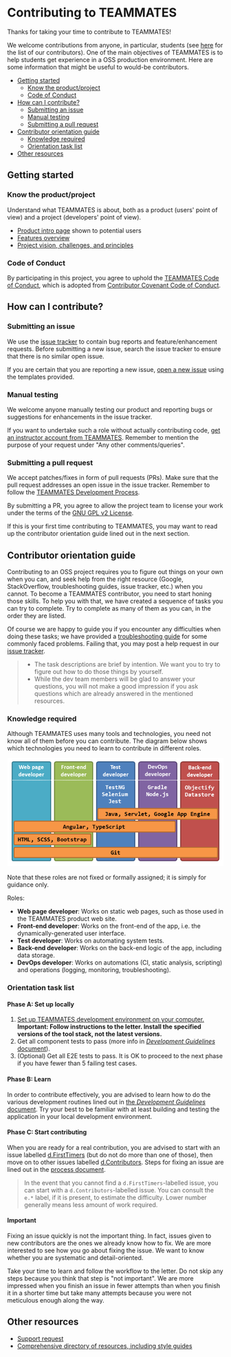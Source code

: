 # Contributing to TEAMMATES

Thanks for taking your time to contribute to TEAMMATES!

We welcome contributions from anyone, in particular, students (see [here](https://teammatesv4.appspot.com/web/front/about) for the list of our contributors). One of the main objectives of TEAMMATES is to help students get experience in a OSS production environment. Here are some information that might be useful to would-be contributors.

* [Getting started](#getting-started)
  * [Know the product/project](#know-the-productproject)
  * [Code of Conduct](#code-of-conduct)
* [How can I contribute?](#how-can-i-contribute)
  * [Submitting an issue](#submitting-an-issue)
  * [Manual testing](#manual-testing)
  * [Submitting a pull request](#submitting-a-pull-request)
* [Contributor orientation guide](#contributor-orientation-guide)
  * [Knowledge required](#knowledge-required)
  * [Orientation task list](#orientation-task-list)
* [Other resources](#other-resources)

## Getting started

### Know the product/project

Understand what TEAMMATES is about, both as a product (users' point of view) and a project (developers' point of view).

* [Product intro page](https://teammatesv4.appspot.com) shown to potential users
* [Features overview](https://teammatesv4.appspot.com/web/front/features)
* [Project vision, challenges, and principles](overview.md)

### Code of Conduct

By participating in this project, you agree to uphold the [TEAMMATES Code of Conduct](../.github/CODE_OF_CONDUCT.md), which is adopted from [Contributor Covenant Code of Conduct](https://www.contributor-covenant.org/).

## How can I contribute?

### Submitting an issue

We use the [issue tracker](https://github.com/TEAMMATES/teammates/issues) to contain bug reports and feature/enhancement requests.
Before submitting a new issue, search the issue tracker to ensure that there is no similar open issue.

If you are certain that you are reporting a new issue, [open a new issue](https://github.com/TEAMMATES/teammates/issues/new) using the templates provided.

### Manual testing

We welcome anyone manually testing our product and reporting bugs or suggestions for enhancements in the issue tracker.

If you want to undertake such a role without actually contributing code, [get an instructor account from TEAMMATES](https://teammatesv4.appspot.com/web/front/request).
Remember to mention the purpose of your request under "Any other comments/queries". 

### Submitting a pull request

We accept patches/fixes in form of pull requests (PRs). Make sure that the pull request addresses an open issue in the issue tracker.
Remember to follow the [TEAMMATES Development Process](process.md).

By submitting a PR, you agree to allow the project team to license your work under the terms of the [GNU GPL v2 License](../LICENSE).

If this is your first time contributing to TEAMMATES, you may want to read up the contributor orientation guide lined out in the next section.

## Contributor orientation guide

Contributing to an OSS project requires you to figure out things on your own when you can, and seek help from the right resource (Google, StackOverflow, troubleshooting guides, issue tracker, etc.) when you cannot. To become a TEAMMATES contributor, you need to start honing those skills. To help you with that, we have created a sequence of tasks you can try to complete. Try to complete as many of them as you can, in the order they are listed.

Of course we are happy to guide you if you encounter any difficulties when doing these tasks; we have provided a [troubleshooting guide](troubleshooting-guide.md) for some commonly faced problems. Failing that, you may post a help request in our [issue tracker](https://github.com/TEAMMATES/teammates/issues).

> - The task descriptions are brief by intention. We want you to try to figure out how to do those things by yourself.
> - While the dev team members will be glad to answer your questions, you will not make a good impression if you ask questions which are already answered in the mentioned resources.

### Knowledge required

Although TEAMMATES uses many tools and technologies, you need not know all of them before you can contribute. The diagram below shows which technologies you need to learn to contribute in different roles.

![RolesAndTechnologies.png](images/RolesAndTechnologies.png)

Note that these roles are not fixed or formally assigned; it is simply for guidance only.

Roles:

* **Web page developer**: Works on static web pages, such as those used in the TEAMMATES product web site.
* **Front-end developer**: Works on the front-end of the app, i.e. the dynamically-generated user interface.
* **Test developer**: Works on automating system tests.
* **Back-end developer**: Works on the back-end logic of the app, including data storage.
* **DevOps developer**: Works on automations (CI, static analysis, scripting) and operations (logging, monitoring, troubleshooting).

### Orientation task list

#### Phase A: Set up locally

1. [Set up TEAMMATES development environment on your computer.](setting-up.md)<br>
   **Important: Follow instructions to the letter. Install the specified versions of the tool stack, not the latest versions.**
1. Get all component tests to pass (more info in [_Development Guidelines_ document](development.md)).
1. (Optional) Get all E2E tests to pass.
   It is OK to proceed to the next phase if you have fewer than 5 failing test cases.

#### Phase B: Learn

In order to contribute effectively, you are advised to learn how to do the various development routines lined out in [the _Development Guidelines_ document](development.md).
Try your best to be familiar with at least building and testing the application in your local development environment.

#### Phase C: Start contributing

When you are ready for a real contribution, you are advised to start with an issue labelled [d.FirstTimers](https://github.com/TEAMMATES/teammates/issues?q=is:issue+is:open+label:d.FirstTimers) (but do not do more than one of those), then move on to other issues labelled [d.Contributors](https://github.com/TEAMMATES/teammates/issues?q=is:issue+is:open+label:d.Contributors).
Steps for fixing an issue are lined out in the [process document](process.md).

> In the event that you cannot find a `d.FirstTimers`-labelled issue, you can start with a `d.Contributors`-labelled issue.
> You can consult the `e.*` label, if it is present, to estimate the difficulty. Lower number generally means less amount of work required.

#### Important

Fixing an issue quickly is not the important thing. In fact, issues given to new contributors are the ones we already know how to fix.
We are more interested to see how you go about fixing the issue. We want to know whether you are systematic and detail-oriented.

Take your time to learn and follow the workflow to the letter. Do not skip any steps because you think that step is "not important". We are more impressed when you finish an issue in fewer attempts than when you finish it in a shorter time but take many attempts because you were not meticulous enough along the way.

## Other resources

* [Support request](../.github/SUPPORT.md)
* [Comprehensive directory of resources, including style guides](../docs/README.md)
